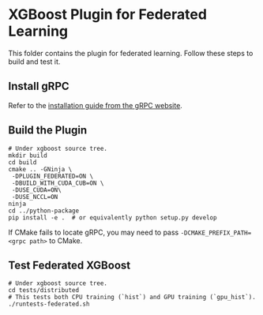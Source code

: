 XGBoost Plugin for Federated Learning
=====================================

This folder contains the plugin for federated learning. Follow these steps to build and test it.

Install gRPC
------------
Refer to the [installation guide from the gRPC website](https://grpc.io/docs/languages/cpp/quickstart/).

Build the Plugin
----------------
```shell
# Under xgboost source tree.
mkdir build
cd build
cmake .. -GNinja \
 -DPLUGIN_FEDERATED=ON \
 -DBUILD_WITH_CUDA_CUB=ON \
 -DUSE_CUDA=ON\
 -DUSE_NCCL=ON
ninja
cd ../python-package
pip install -e .  # or equivalently python setup.py develop
```
If CMake fails to locate gRPC, you may need to pass `-DCMAKE_PREFIX_PATH=<grpc path>` to CMake.

Test Federated XGBoost
----------------------
```shell
# Under xgboost source tree.
cd tests/distributed
# This tests both CPU training (`hist`) and GPU training (`gpu_hist`).
./runtests-federated.sh
```
